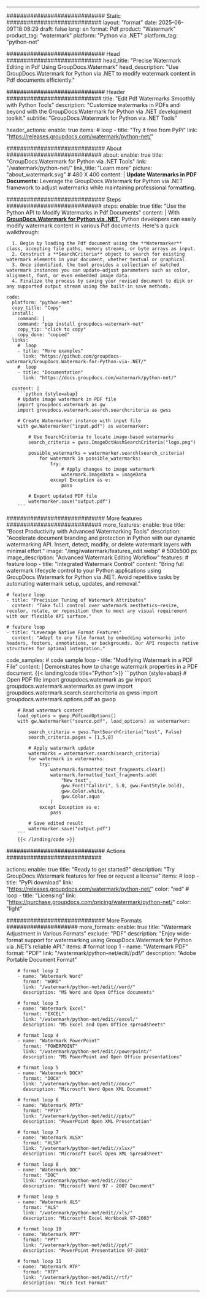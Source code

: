 
---
############################# Static ############################
layout: "format"
date:  2025-06-09T18:08:29
draft: false
lang: en
format: Pdf
product: "Watermark"
product_tag: "watermark"
platform: "Python via .NET"
platform_tag: "python-net"

############################# Head ############################
head_title: "Precise Watermark Editing in Pdf Using GroupDocs.Watermark"
head_description: "Use GroupDocs.Watermark for Python via .NET to modify watermark content in Pdf documents efficiently."

############################# Header ############################
title: "Edit Pdf Watermarks Smoothly with Python Tools" 
description: "Customize watermarks in PDFs and beyond with the GroupDocs.Watermark for Python via .NET development toolkit."
subtitle: "GroupDocs.Watermark for Python via .NET Tools" 

header_actions:
  enable: true
  items:
    #  loop
    - title: "Try it free from PyPi"
      link: "https://releases.groupdocs.com/watermark/python-net/"
      
############################# About ############################
about:
    enable: true
    title: "GroupDocs.Watermark for Python via .NET Tools"
    link: "/watermark/python-net/"
    link_title: "Learn more"
    picture: "about_watermark.svg" # 480 X 400
    content: |
       **Update Watermarks in PDF Documents:** Leverage the GroupDocs.Watermark for Python via .NET framework to adjust watermarks while maintaining professional formatting.

############################# Steps ############################
steps:
    enable: true
    title: "Use the Python API to Modify Watermarks in Pdf Documents"
    content: |
      With **[GroupDocs.Watermark for Python via .NET](https://products.groupdocs.com/watermark/python-net/)**, Python developers can easily modify watermark content in various Pdf documents. Here's a quick walkthrough:
      
      1. Begin by loading the Pdf document using the **Watermarker** class, accepting file paths, memory streams, or byte arrays as input.
      2. Construct a **SearchCriteria** object to search for existing watermark elements in your document, whether textual or graphical.
      3. Once identified, the tool provides a collection of matched watermark instances you can update—adjust parameters such as color, alignment, font, or even embedded image data.
      4. Finalize the process by saving your revised document to disk or any supported output stream using the built-in save methods.
   
    code:
      platform: "python-net"
      copy_title: "Copy"
      install:
        command: |
        command: "pip install groupdocs-watermark-net"
        copy_tip: "click to copy"
        copy_done: "copied"
      links:
        #  loop
        - title: "More examples"
          link: "https://github.com/groupdocs-watermark/GroupDocs.Watermark-for-Python-via-.NET/"
        #  loop
        - title: "Documentation"
          link: "https://docs.groupdocs.com/watermark/python-net/"
          
      content: |
        ```python {style=abap}
        # Update image watermark in PDF file
        import groupdocs.watermark as gw
        import groupdocs.watermark.search.searchcriteria as gwss

        # Create Watermarker instance with input file
        with gw.Watermarker("input.pdf") as watermarker:

            # Use SearchCriteria to locate image-based watermarks
            search_criteria = gwss.ImageDctHashSearchCriteria("logo.png")

            possible_watermarks = watermarker.search(search_criteria)
                for watermark in possible_watermarks:
                    try:
                        # Apply changes to image watermark
                        watermark.ImageData = imageData
                    except Exception as e:
                        pass

            # Export updated PDF file
            watermarker.save("output.pdf")
        ```     

############################# More features ############################
more_features:
  enable: true
  title: "Boost Productivity with Advanced Watermarking Tools"
  description: "Accelerate document branding and protection in Python with our dynamic watermarking API. Insert, detect, modify, or delete watermark layers with minimal effort."
  image: "/img/watermark/features_edit.webp" # 500x500 px
  image_description: "Advanced Watermark Editing Workflow"
  features:
    # feature loop
    - title: "Integrated Watermark Control"
      content: "Bring full watermark lifecycle control to your Python applications using GroupDocs.Watermark for Python via .NET. Avoid repetitive tasks by automating watermark setup, updates, and removal."

    # feature loop
    - title: "Precision Tuning of Watermark Attributes"
      content: "Take full control over watermark aesthetics—resize, recolor, rotate, or reposition them to meet any visual requirement with our flexible API surface."

    # feature loop
    - title: "Leverage Native Format Features"
      content: "Adapt to any file format by embedding watermarks into headers, footers, annotations, or backgrounds. Our API respects native structures for optimal integration."
      
  code_samples:
    # code sample loop
    - title: "Modifying Watermark in a PDF File"
      content: |
        Demonstrates how to change watermark properties in a PDF document.
        {{< landing/code title="Python">}}
        ```python {style=abap}
        # Open PDF file
        import groupdocs.watermark as gw
        import groupdocs.watermark.watermarks as gww
        import groupdocs.watermark.search.searchcriteria as gwss
        import groupdocs.watermark.options.pdf as gwop

        # Read watermark content
        load_options = gwop.PdfLoadOptions()
        with gw.Watermarker("source.pdf", load_options) as watermarker:

            search_criteria = gwss.TextSearchCriteria("test", False)
            search_criteria.pages = [1,5,8]

            # Apply watermark update
            watermarks = watermarker.search(search_criteria)
            for watermark in watermarks:
                try:
                    watermark.formatted_text_fragments.clear()
                    watermark.formatted_text_fragments.add(
                        "New text", 
                        gww.Font("Calibri", 5.0, gww.FontStyle.bold), 
                        gww.Color.white, 
                        gww.Color.aqua
                    )
                except Exception as e:
                    pass
        
            # Save edited result
            watermarker.save("output.pdf")
        ```
        {{< /landing/code >}}


############################# Actions ############################

actions:
  enable: true
  title: "Ready to get started?"
  description: "Try GroupDocs.Watermark features for free or request a license"
  items:
    #  loop
    - title: "PyPi download"
      link: "https://releases.groupdocs.com/watermark/python-net/"
      color: "red"
        #  loop
    - title: "Licensing"
      link: "https://purchase.groupdocs.com/pricing/watermark/python-net/"
      color: "light"


############################# More Formats #####################
more_formats:
    enable: true
    title: "Watermark Adjustment in Various Formats"
    exclude: "PDF"
    description: "Enjoy wide-format support for watermarking using GroupDocs.Watermark for Python via .NET’s reliable API."
    items: 
        # format loop 1
        - name: "Watermark PDF"
          format: "PDF"
          link: "/watermark/python-net/edit//pdf/"
          description: "Adobe Portable Document Format"

        # format loop 2
        - name: "Watermark Word"
          format: "WORD"
          link: "/watermark/python-net/edit//word/"
          description: "MS Word and Open Office documents"
          
        # format loop 3
        - name: "Watermark Excel"
          format: "EXCEL"
          link: "/watermark/python-net/edit//excel/"
          description: "MS Excel and Open Office spreadsheets"

        # format loop 4
        - name: "Watermark PowerPoint"
          format: "POWERPOINT"
          link: "/watermark/python-net/edit//powerpoint/"
          description: "MS PowerPoint and Open Office presentations"

        # format loop 5
        - name: "Watermark DOCX"
          format: "DOCX"
          link: "/watermark/python-net/edit//docx/"
          description: "Microsoft Word Open XML Document"
          
        # format loop 6
        - name: "Watermark PPTX"
          format: "PPTX"
          link: "/watermark/python-net/edit//pptx/"
          description: "PowerPoint Open XML Presentation"
          
        # format loop 7
        - name: "Watermark XLSX"
          format: "XLSX"
          link: "/watermark/python-net/edit//xlsx/"
          description: "Microsoft Excel Open XML Spreadsheet"

        # format loop 8
        - name: "Watermark DOC"
          format: "DOC"
          link: "/watermark/python-net/edit//doc/"
          description: "Microsoft Word 97 - 2007 Document"

        # format loop 9
        - name: "Watermark XLS"
          format: "XLS"
          link: "/watermark/python-net/edit//xls/"
          description: "Microsoft Excel Workbook 97-2003"

        # format loop 10
        - name: "Watermark PPT"
          format: "PPT"
          link: "/watermark/python-net/edit//ppt/"
          description: "PowerPoint Presentation 97-2003"

        # format loop 11
        - name: "Watermark RTF"
          format: "RTF"
          link: "/watermark/python-net/edit//rtf/"
          description: "Rich Text Format"

---